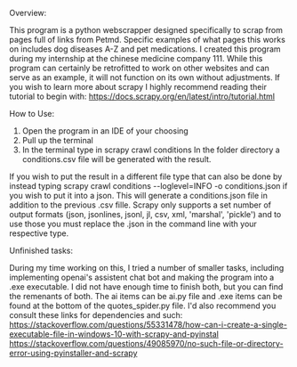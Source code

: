 Overview:

This program is a python webscrapper designed specifically to scrap from pages full of links from Petmd. Specific examples of what pages
this works on includes dog diseases A-Z and pet medications. I created this program during my internship at the chinese medicine company 
111. While this program can certainly be retrofitted to work on other websites and can serve as an example, it will not function on its own
without adjustments. If you wish to learn more about scrapy I highly recommend reading their tutorial to begin with: 
https://docs.scrapy.org/en/latest/intro/tutorial.html

How to Use:

  1. Open the program in an IDE of your choosing
  2. Pull up the terminal
  3. In the terminal type in scrapy crawl conditions
In the folder directory a conditions.csv file will be generated with the result.

If you wish to put the result in a different file type that can also be done by instead typing 
scrapy crawl conditions --loglevel=INFO -o conditions.json if you wish to put it into a json. This will generate a conditions.json file in 
addition to the previous .csv fille. Scrapy only supports a set number of output formats 
(json, jsonlines, jsonl, jl, csv, xml, 'marshal', 'pickle') and to use those you must replace the .json in the command line with your 
respective type.

Unfinished tasks:

During my time working on this, I tried a number of smaller tasks, including implementing openai's assistent chat bot and making the 
program into a .exe executable. I did not have enough time to finish both, but you can find the remenants of both. The ai items can be
ai.py file and .exe items can be found at the bottom of the quotes_spider.py file. I'd also recommend you consult these links for
dependencies and such:
https://stackoverflow.com/questions/55331478/how-can-i-create-a-single-executable-file-in-windows-10-with-scrapy-and-pyinstal
https://stackoverflow.com/questions/49085970/no-such-file-or-directory-error-using-pyinstaller-and-scrapy
